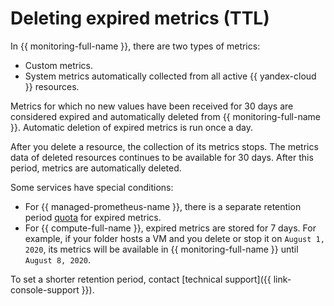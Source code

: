# Deleting expired metrics (TTL)

In {{ monitoring-full-name }}, there are two types of metrics:

* Custom metrics.
* System metrics automatically collected from all active {{ yandex-cloud }} resources.

Metrics for which no new values have been received for 30 days are considered expired and automatically deleted from {{ monitoring-full-name }}. Automatic deletion of expired metrics is run once a day.

After you delete a resource, the collection of its metrics stops. The metrics data of deleted resources continues to be available for 30 days. After this period, metrics are automatically deleted.

Some services have special conditions:

* For {{ managed-prometheus-name }}, there is a separate retention period [quota](../operations/prometheus/index.md#quotas-per-endpoint) for expired metrics.
* For {{ compute-full-name }}, expired metrics are stored for 7 days. For example, if your folder hosts a VM and you delete or stop it on `August 1, 2020`, its metrics will be available in {{ monitoring-full-name }} until `August 8, 2020`.

To set a shorter retention period, contact [technical support]({{ link-console-support }}).